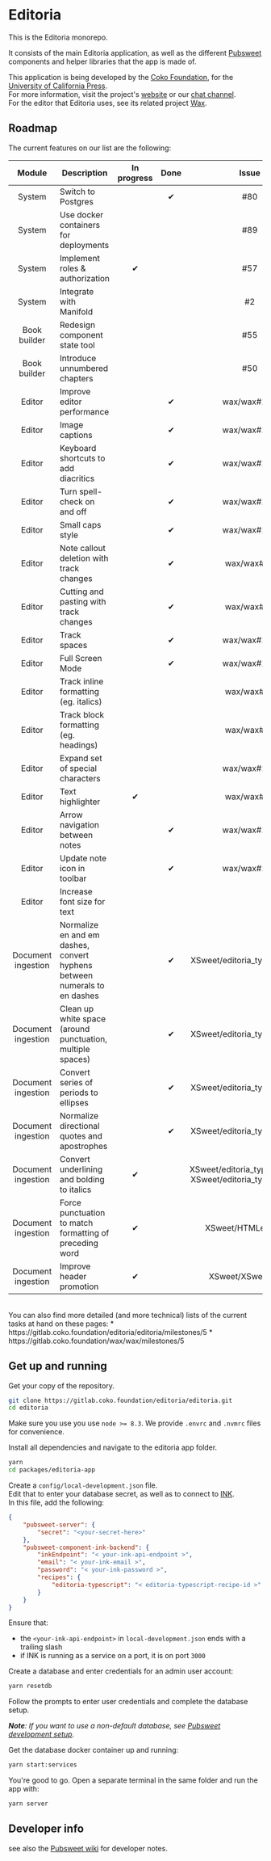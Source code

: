 # Editoria  

This is the Editoria monorepo.  

It consists of the main Editoria application, as well as the different [Pubsweet](https://gitlab.coko.foundation/pubsweet) components and helper libraries that the app is made of.  

This application is being developed by the [Coko Foundation](https://coko.foundation/), for the [University of California Press](http://www.ucpress.edu/).  
For more information, visit the project's [website](https://editoria.pub/) or our [chat channel](https://mattermost.coko.foundation/coko/channels/editoria).  
For the editor that Editoria uses, see its related project [Wax](https://gitlab.coko.foundation/wax/wax).  

## Roadmap
The current features on our list are the following:

|Module             |Description                                    |In progress    |Done     |Issue|
|:---:              |---                                            |:---:          |:---:    |:---:|
|System             |Switch to Postgres                             |               |&#x2714; |#80|
|System             |Use docker containers for deployments          |               |         |#89|
|System             |Implement roles & authorization                |&#x2714;       |         |#57|
|System             |Integrate with Manifold                        |               |         |#2|
|Book builder       |Redesign component state tool                  |               |         |#55|
|Book builder       |Introduce unnumbered chapters                  |               |         |#50|
|Editor             |Improve editor performance                     |               |&#x2714; |wax/wax#120|
|Editor             |Image captions                                 |               |&#x2714; |wax/wax#127|
|Editor             |Keyboard shortcuts to add diacritics           |               |&#x2714; |wax/wax#129|
|Editor             |Turn spell-check on and off                    |               |&#x2714; |wax/wax#124|
|Editor             |Small caps style                               |               |&#x2714; |wax/wax#125|
|Editor             |Note callout deletion with track changes       |               |&#x2714; |wax/wax#36|
|Editor             |Cutting and pasting with track changes         |               |&#x2714; |wax/wax#15|
|Editor             |Track spaces                                   |               |&#x2714; |wax/wax#119|
|Editor             |Full Screen Mode                               |               |&#x2714; |wax/wax#150|
|Editor             |Track inline formatting (eg. italics)          |               |         |wax/wax#40|
|Editor             |Track block formatting (eg. headings)          |               |         |wax/wax#40|
|Editor             |Expand set of special characters               |               |         |wax/wax#128|
|Editor             |Text highlighter                               |&#x2714;       |         |wax/wax#18|
|Editor             |Arrow navigation between notes                 |               |&#x2714; |wax/wax#133|
|Editor             |Update note icon in toolbar                    |               |&#x2714; |wax/wax#126|
|Editor             |Increase font size for text                    |               |         |
|Document ingestion |Normalize en and em dashes, convert hyphens between numerals to en dashes|               |&#x2714; |XSweet/editoria_typescript#21
|Document ingestion |Clean up white space (around punctuation, multiple spaces)|               |&#x2714; |XSweet/editoria_typescript#21|
|Document ingestion |Convert series of periods to ellipses          |               |&#x2714; |XSweet/editoria_typescript#21
|Document ingestion |Normalize directional quotes and apostrophes   |               |&#x2714; |XSweet/editoria_typescript#21
|Document ingestion |Convert underlining and bolding to italics     |&#x2714;       |         |XSweet/editoria_typescript#29, XSweet/editoria_typescript#21
|Document ingestion |Force punctuation to match formatting of preceding word|&#x2714;       |         |XSweet/HTMLevator#3|
|Document ingestion |Improve header promotion                       |&#x2714;       |         |XSweet/XSweet#123|

<br/>
You can also find more detailed (and more technical) lists of the current tasks at hand on these pages:
* https://gitlab.coko.foundation/editoria/editoria/milestones/5
* https://gitlab.coko.foundation/wax/wax/milestones/5

## Get up and running  

Get your copy of the repository.  
```sh
git clone https://gitlab.coko.foundation/editoria/editoria.git
cd editoria
```

Make sure you use you use `node >= 8.3`. We provide `.envrc` and `.nvmrc` files for convenience.  

Install all dependencies and navigate to the editoria app folder.  
```sh
yarn
cd packages/editoria-app
```

Create a `config/local-development.json` file.  
Edit that to enter your database secret, as well as to connect to [INK](https://gitlab.coko.foundation/INK/ink-api).  
In this file, add the following:  
```json
{
    "pubsweet-server": {
        "secret": "<your-secret-here>"
    },
    "pubsweet-component-ink-backend": {
        "inkEndpoint": "< your-ink-api-endpoint >",
        "email": "< your-ink-email >",
        "password": "< your-ink-password >",
        "recipes": {
            "editoria-typescript": "< editoria-typescript-recipe-id >"
        }
    }
}
```
Ensure that:
* the `<your-ink-api-endpoint>` in `local-development.json` ends with a trailing slash
* if INK is running as a service on a port, it is on port `3000`

Create a database and enter credentials for an admin user account:
```sh
yarn resetdb
```

Follow the prompts to enter user credentials and complete the database setup.

_**Note**: If you want to use a non-default database, see [Pubsweet development setup](https://gitlab.coko.foundation/pubsweet/pubsweet/wikis/Development:%20setup#setup-2)._

Get the database docker container up and running:  
```sh
yarn start:services
```

You're good to go. Open a separate terminal in the same folder and run the app with:  
```sh
yarn server
```

## Developer info

see also the [Pubsweet wiki](https://gitlab.coko.foundation/pubsweet/pubsweet/wikis/home) for developer notes.
